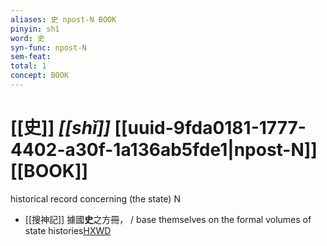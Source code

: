 ```yaml
---
aliases: 史 npost-N BOOK
pinyin: shǐ
word: 史
syn-func: npost-N
sem-feat: 
total: 1
concept: BOOK 
---
```

# [[史]] *[[shǐ]]*  [[uuid-9fda0181-1777-4402-a30f-1a136ab5fde1|npost-N]] [[BOOK]]
historical record concerning (the state) N
 - [[搜神記]] 據國**史**之方冊， / base themselves on the formal volumes of state histories[HXWD](https://hxwd.org/textview.html?location=KR3l0099_tls_000-1a.15)
